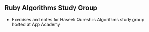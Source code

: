 ## Ruby Algorithms Study Group
* Exercises and notes for Haseeb Qureshi's Algorithms study group hosted at App Academy